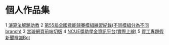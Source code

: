 # 個人作品集
1 [演算法解題助教](https://github.com/Grasonyang/High-school-student-academic-competence-contest-Information-113.git)
2 [第55屆全國竟能競賽模組練習紀錄(不同模組分為不同branch)](https://github.com/Grasonyang/55-17-national-competition.git)
3 [宮璇網頁前端切版](https://github.com/Digi-Pack/GongXuan.git)
4 [NCUE獎助學金資訊平台(實際上線)](https://scholarship.ncuesa.org.tw/index.php)
5 [資工專題假新聞辨識Bot](https://github.com/Grasonyang/Agentic-Rag.git)

